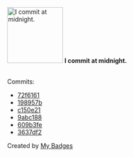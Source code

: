 <img src="https://my-badges.github.io/my-badges/midnight-commits.png" alt="I commit at midnight." title="I commit at midnight." width="128">
<strong>I commit at midnight.</strong>
<br><br>

Commits:

- <a href="https://github.com/andrewjswan/matrix-lamp/commit/72f6161baed8895081a91c1f3e0689487600321f">72f6161</a>
- <a href="https://github.com/andrewjswan/MediaPortal-1/commit/198957bcfb93a3f3112a0487610367089e5a8437">198957b</a>
- <a href="https://github.com/andrewjswan/EspHoMaTriXv2/commit/c150e21a49560759497515a1d715e9490815f560">c150e21</a>
- <a href="https://github.com/andrewjswan/snmp2mqtt/commit/9abc188a02ad38529af9e318eb04e7d1831aac90">9abc188</a>
- <a href="https://github.com/andrewjswan/MediaPortal-1/commit/609b3fee69f94e8477b83e0188f6988478cfc923">609b3fe</a>
- <a href="https://github.com/andrewjswan/MediaPortal-1/commit/3637df291d03dab0aa405966c01191b9c14ebeb6">3637df2</a>


Created by <a href="https://github.com/my-badges/my-badges">My Badges</a>